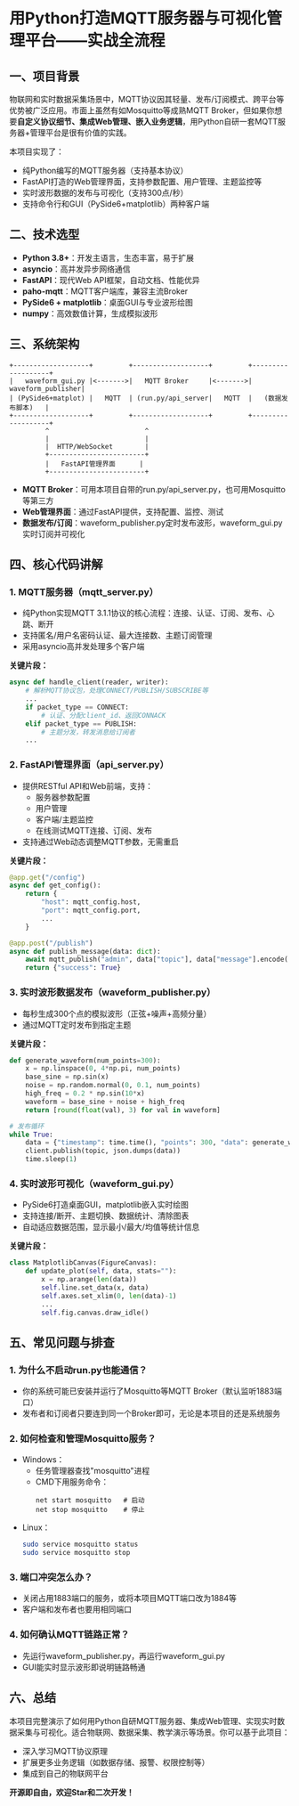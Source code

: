 # 用Python打造MQTT服务器与可视化管理平台——实战全流程

## 一、项目背景

物联网和实时数据采集场景中，MQTT协议因其轻量、发布/订阅模式、跨平台等优势被广泛应用。市面上虽然有如Mosquitto等成熟MQTT Broker，但如果你想要**自定义协议细节、集成Web管理、嵌入业务逻辑**，用Python自研一套MQTT服务器+管理平台是很有价值的实践。

本项目实现了：
- 纯Python编写的MQTT服务器（支持基本协议）
- FastAPI打造的Web管理界面，支持参数配置、用户管理、主题监控等
- 实时波形数据的发布与可视化（支持300点/秒）
- 支持命令行和GUI（PySide6+matplotlib）两种客户端

## 二、技术选型

- **Python 3.8+**：开发主语言，生态丰富，易于扩展
- **asyncio**：高并发异步网络通信
- **FastAPI**：现代Web API框架，自动文档、性能优异
- **paho-mqtt**：MQTT客户端库，兼容主流Broker
- **PySide6 + matplotlib**：桌面GUI与专业波形绘图
- **numpy**：高效数值计算，生成模拟波形

## 三、系统架构

```
+-------------------+         +-------------------+         +-------------------+
|   waveform_gui.py |<------->|   MQTT Broker     |<------->| waveform_publisher|
| (PySide6+matplot) |   MQTT  | (run.py/api_server|   MQTT  |   (数据发布脚本)   |
+-------------------+         +-------------------+         +-------------------+
         ^                        ^
         |                        |
         |  HTTP/WebSocket        |
         +------------------------+
         |   FastAPI管理界面      |
         +------------------------+
```
- **MQTT Broker**：可用本项目自带的run.py/api_server.py，也可用Mosquitto等第三方
- **Web管理界面**：通过FastAPI提供，支持配置、监控、测试
- **数据发布/订阅**：waveform_publisher.py定时发布波形，waveform_gui.py实时订阅并可视化

## 四、核心代码讲解

### 1. MQTT服务器（mqtt_server.py）
- 纯Python实现MQTT 3.1.1协议的核心流程：连接、认证、订阅、发布、心跳、断开
- 支持匿名/用户名密码认证、最大连接数、主题订阅管理
- 采用asyncio高并发处理多个客户端

**关键片段：**
```python
async def handle_client(reader, writer):
    # 解析MQTT协议包，处理CONNECT/PUBLISH/SUBSCRIBE等
    ...
    if packet_type == CONNECT:
        # 认证、分配client_id、返回CONNACK
    elif packet_type == PUBLISH:
        # 主题分发，转发消息给订阅者
    ...
```

### 2. FastAPI管理界面（api_server.py）
- 提供RESTful API和Web前端，支持：
  - 服务器参数配置
  - 用户管理
  - 客户端/主题监控
  - 在线测试MQTT连接、订阅、发布
- 支持通过Web动态调整MQTT参数，无需重启

**关键片段：**
```python
@app.get("/config")
async def get_config():
    return {
        "host": mqtt_config.host,
        "port": mqtt_config.port,
        ...
    }

@app.post("/publish")
async def publish_message(data: dict):
    await mqtt_publish("admin", data["topic"], data["message"].encode('utf-8'), data.get("qos", 0))
    return {"success": True}
```

### 3. 实时波形数据发布（waveform_publisher.py）
- 每秒生成300个点的模拟波形（正弦+噪声+高频分量）
- 通过MQTT定时发布到指定主题

**关键片段：**
```python
def generate_waveform(num_points=300):
    x = np.linspace(0, 4*np.pi, num_points)
    base_sine = np.sin(x)
    noise = np.random.normal(0, 0.1, num_points)
    high_freq = 0.2 * np.sin(10*x)
    waveform = base_sine + noise + high_freq
    return [round(float(val), 3) for val in waveform]

# 发布循环
while True:
    data = {"timestamp": time.time(), "points": 300, "data": generate_waveform(300)}
    client.publish(topic, json.dumps(data))
    time.sleep(1)
```

### 4. 实时波形可视化（waveform_gui.py）
- PySide6打造桌面GUI，matplotlib嵌入实时绘图
- 支持连接/断开、主题切换、数据统计、清除图表
- 自动适应数据范围，显示最小/最大/均值等统计信息

**关键片段：**
```python
class MatplotlibCanvas(FigureCanvas):
    def update_plot(self, data, stats=""):
        x = np.arange(len(data))
        self.line.set_data(x, data)
        self.axes.set_xlim(0, len(data)-1)
        ...
        self.fig.canvas.draw_idle()
```

## 五、常见问题与排查

### 1. 为什么不启动run.py也能通信？
- 你的系统可能已安装并运行了Mosquitto等MQTT Broker（默认监听1883端口）
- 发布者和订阅者只要连到同一个Broker即可，无论是本项目的还是系统服务

### 2. 如何检查和管理Mosquitto服务？
- Windows：
  - 任务管理器查找"mosquitto"进程
  - CMD下用服务命令：
    ```
    net start mosquitto   # 启动
    net stop mosquitto    # 停止
    ```
- Linux：
  ```bash
  sudo service mosquitto status
  sudo service mosquitto stop
  ```

### 3. 端口冲突怎么办？
- 关闭占用1883端口的服务，或将本项目MQTT端口改为1884等
- 客户端和发布者也要用相同端口

### 4. 如何确认MQTT链路正常？
- 先运行waveform_publisher.py，再运行waveform_gui.py
- GUI能实时显示波形即说明链路畅通

## 六、总结

本项目完整演示了如何用Python自研MQTT服务器、集成Web管理、实现实时数据采集与可视化。适合物联网、数据采集、教学演示等场景。你可以基于此项目：
- 深入学习MQTT协议原理
- 扩展更多业务逻辑（如数据存储、报警、权限控制等）
- 集成到自己的物联网平台

**开源即自由，欢迎Star和二次开发！** 